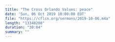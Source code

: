 ```yaml
---
title: "The Cross Orlando Values: peace"
date: 'Sun, 06 Oct 2019 10:00:00 EDT'
file: "https://cflcn.org/sermons/2019-10-06.m4a"
length: "13348200"
duration: "30:04"
summary: ""
---
```

